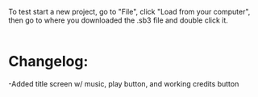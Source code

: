 To test start a new project, go to "File", click "Load from your computer", then go to where you downloaded the .sb3 file and double click it.
<br><br>
# Changelog: <br>
-Added title screen w/ music, play button, and working credits button
